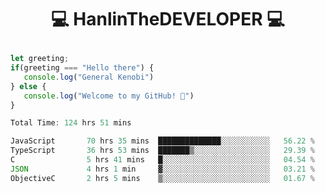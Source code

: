 # <p align="center"> 💻 HanlinTheDEVELOPER 💻 </p>
 ```js
let greeting;
 if(greeting === "Hello there") {
    console.log("General Kenobi")
} else { 
    console.log("Welcome to my GitHub! 👋")
}
```



<!--START_SECTION:waka-->

```js
Total Time: 124 hrs 51 mins

JavaScript       70 hrs 35 mins  ██████████████░░░░░░░░░░░   56.22 %
TypeScript       36 hrs 53 mins  ███████▒░░░░░░░░░░░░░░░░░   29.39 %
C                5 hrs 41 mins   █░░░░░░░░░░░░░░░░░░░░░░░░   04.54 %
JSON             4 hrs 1 min     ▓░░░░░░░░░░░░░░░░░░░░░░░░   03.21 %
ObjectiveC       2 hrs 5 mins    ▒░░░░░░░░░░░░░░░░░░░░░░░░   01.67 %
```

<!--END_SECTION:waka-->


